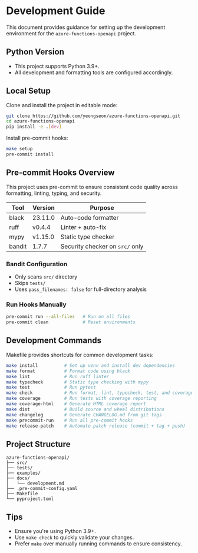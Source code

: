 # Development Guide

This document provides guidance for setting up the development environment for the `azure-functions-openapi` project.

## Python Version

- This project supports Python 3.9+.
- All development and formatting tools are configured accordingly.

## Local Setup

Clone and install the project in editable mode:

```bash
git clone https://github.com/yeongseon/azure-functions-openapi.git
cd azure-functions-openapi
pip install -e .[dev]
```

Install pre-commit hooks:

```bash
make setup
pre-commit install
```

## Pre-commit Hooks Overview

This project uses pre-commit to ensure consistent code quality across formatting, linting, typing, and security.

| Tool   | Version   | Purpose                   |
|--------|-----------|---------------------------|
| black  | 23.11.0   | Auto-code formatter       |
| ruff   | v0.4.4    | Linter + auto-fix         |
| mypy   | v1.15.0   | Static type checker       |
| bandit | 1.7.7     | Security checker on `src/` only |

### Bandit Configuration

- Only scans `src/` directory
- Skips `tests/`
- Uses `pass_filenames: false` for full-directory analysis

### Run Hooks Manually

```bash
pre-commit run --all-files   # Run on all files
pre-commit clean             # Reset environments
```

## Development Commands

Makefile provides shortcuts for common development tasks:

```bash
make install          # Set up venv and install dev dependencies
make format           # Format code using black
make lint             # Run ruff linter
make typecheck        # Static type checking with mypy
make test             # Run pytest
make check            # Run format, lint, typecheck, test, and coverage
make coverage         # Run tests with coverage reporting
make coverage-html    # Generate HTML coverage report
make dist             # Build source and wheel distributions
make changelog        # Generate CHANGELOG.md from git tags
make precommit-run    # Run all pre-commit hooks
make release-patch    # Automate patch release (commit + tag + push)
```

## Project Structure

```
azure-functions-openapi/
├── src/
├── tests/
├── examples/
├── docs/
│   └── development.md
├── .pre-commit-config.yaml
├── Makefile
└── pyproject.toml
```

## Tips

- Ensure you're using Python 3.9+.
- Use `make check` to quickly validate your changes.
- Prefer `make` over manually running commands to ensure consistency.
